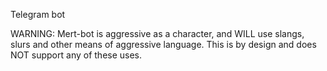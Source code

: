 Telegram bot 

WARNING: Mert-bot is aggressive as a character, and WILL use slangs, slurs and other means of aggressive language. This is by design and does NOT support any of these uses.
